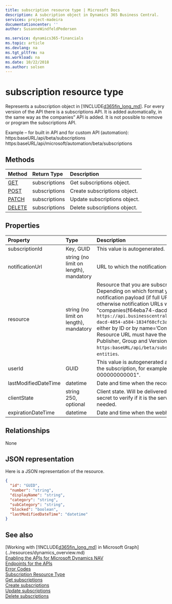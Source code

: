 ```yaml
---
title: subscription resource type | Microsoft Docs
description: A subcription object in Dynamics 365 Business Central.
services: project-madeira
documentationcenter: ''
author: SusanneWindfeldPedersen

ms.service: dynamics365-financials
ms.topic: article
ms.devlang: na
ms.tgt_pltfrm: na
ms.workload: na
ms.date: 10/22/2018
ms.author: solsen
---
```


# subscription resource type
Represents a subscription object in [!INCLUDE[d365fin_long_md](../../includes/d365fin_long_md.md)]. For every version of the API there is a subscriptions API. It is added automatically, in the same way as the companies” API is added. It is not possible to remove or program the subscriptions API.

Example – for built in API and for custom API (automation):
https:baseURL/api/beta/subscriptions
https:baseURL/api/microsoft/automation/beta/subscriptions

## Methods

| Method       | Return Type  |Description|
|:-------------|:-------------|:----------|
|[GET](../api/dynamics_subscription_get.md)|subscriptions|Get subscriptions object.|
|[POST](../api/dynamics_subscription_create.md)|subscriptions|Create subscriptions object.|
|[PATCH](../api/dynamics_subscription_update.md)|subscriptions|Update subscriptions object.|
|[DELETE](../api/dynamics_subscription_delete.md)|subscriptions|Delete subscriptions object.|


## Properties
| Property | Type	|Description|
|:---------------|:--------|:----------|
|subscriptionId|Key, GUID|This value is autogenerated.|
|notificationUrl|string (no limit on length), mandatory|URL to which the notifications are going to be delivered. Must be HTTPS.|
|resource|string (no limit on length), mandatory|Resource that you are subscribing for. It can be a relative URL or a full URL. Depending on which format you specify, this is how we are going to deliver the notification payload (if full URL is specified, notification URL will use a full link, otherwise notification URLs will have relative links). E.g. relative link - "companies(f64eba74-dacd-4854-a584-1834f68cfc3a)/customers", full link `https://api.businesscentral.dynamics.com/v1.0/api/beta/companies(f64eba74-dacd-4854-a584-1834f68cfc3a)/customers`. A valid company must be specified either by ID or by name=’CompanyName’. All subscriptions are per company.<br> Resource URL must have the same root as the subscription endpoint; API Publisher, Group and Version must match, for example, it is not possible to use `https:baseURL/api/beta/subscriptions` to subscribe for `https:baseURL/api/v1.0 entities`.|
|userId|GUID|This value is autogenerated and read-only. The ID of the user that has created the subscription, for example, "00000000-0000-0000-0000-000000000001".|
|lastModifiedDateTime|datetime|Date and time when the record was modified.|
|clientState|string 250, optional|Client state. Will be delivered with every notification. This can be used as a secret to verify if it is the service that is calling you or for managing any state if needed.|
|expirationDateTime|datetime|Date and time when the webhook will expire.| 

## Relationships
None

## JSON representation

Here is a JSON representation of the resource.


```json
{
  "id": "GUID",
  "number": "string",
  "displayName": "string",
  "category": "string",
  "subCategory": "string",
  "blocked": "boolean",
  "lastModifiedDateTime": "datetime"
}

```
## See also
[Working with [!INCLUDE[d365fin_long_md](../../includes/d365fin_long_md.md)] in Microsoft Graph](../resources/dynamics_overview.md)  
[Enabling the APIs for Microsoft Dynamics NAV](../../enabling-apis-for-dynamics-nav.md)  
[Endpoints for the APIs](../../endpoints-apis-for-dynamics.md)  
[Error Codes](../dynamics_error_codes.md)  
[Subscription Resource Type](resources/dynamics_subscription.md)  
[Get subscriptions](../api/dynamics_subscription_get.md)  
[Create subscriptions](../api/dynamics_subscription_create.md)  
[Update subscriptions](../api/dynamics_subscription_update.md)  
[Delete subscriptions](../api/dynamics_subscription_delete.md)  